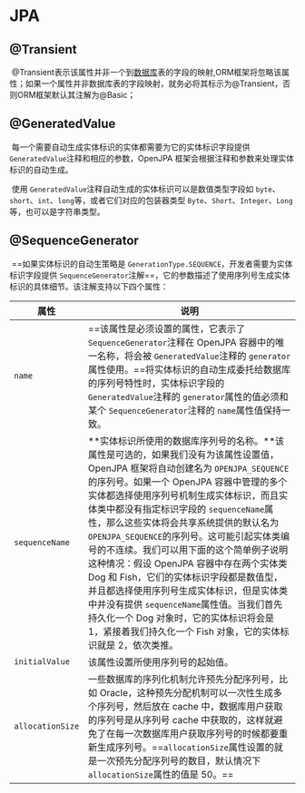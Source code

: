 # JPA

## @Transient

​	@Transient表示该属性并非一个到[数据库](http://lib.csdn.net/base/mysql)表的字段的映射,ORM框架将忽略该属性；如果一个属性并非数据库表的字段映射，就务必将其标示为@Transient，否则ORM框架默认其注解为@Basic；

## @GeneratedValue

​	每一个需要自动生成实体标识的实体都需要为它的实体标识字段提供 `GeneratedValue`注释和相应的参数，OpenJPA 框架会根据注释和参数来处理实体标识的自动生成。

​	使用 `GeneratedValue`注释自动生成的实体标识可以是数值类型字段如 `byte`、`short`、`int`、`long`等，或者它们对应的包装器类型 `Byte`、`Short`、`Integer`、`Long`等，也可以是字符串类型。

## @SequenceGenerator

​	==如果实体标识的自动生策略是 `GenerationType.SEQUENCE`，开发者需要为实体标识字段提供 `SequenceGenerator`注解==，它的参数描述了使用序列号生成实体标识的具体细节。该注解支持以下四个属性：

| 属性             | 说明                                                         |
| ---------------- | ------------------------------------------------------------ |
| `name`           | ==该属性是必须设置的属性，它表示了 `SequenceGenerator`注释在 OpenJPA 容器中的唯一名称，将会被 `GeneratedValue`注释的 `generator`属性使用。==将实体标识的自动生成委托给数据库的序列号特性时，实体标识字段的 `GeneratedValue`注释的 `generator`属性的值必须和某个 `SequenceGenerator`注释的 `name`属性值保持一致。 |
| `sequenceName`   | **实体标识所使用的数据库序列号的名称。**该属性是可选的，如果我们没有为该属性设置值，OpenJPA 框架将自动创建名为 `OPENJPA_SEQUENCE`的序列号。如果一个 OpenJPA 容器中管理的多个实体都选择使用序列号机制生成实体标识，而且实体类中都没有指定标识字段的 `sequenceName`属性，那么这些实体将会共享系统提供的默认名为 `OPENJPA_SEQUENCE`的序列号。这可能引起实体类编号的不连续。我们可以用下面的这个简单例子说明这种情况：假设 OpenJPA 容器中存在两个实体类 Dog 和 Fish，它们的实体标识字段都是数值型，并且都选择使用序列号生成实体标识，但是实体类中并没有提供 `sequenceName`属性值。当我们首先持久化一个 Dog 对象时，它的实体标识将会是 1，紧接着我们持久化一个 Fish 对象，它的实体标识就是 2，依次类推。 |
| `initialValue`   | 该属性设置所使用序列号的起始值。                             |
| `allocationSize` | 一些数据库的序列化机制允许预先分配序列号，比如 Oracle，这种预先分配机制可以一次性生成多个序列号，然后放在 cache 中，数据库用户获取的序列号是从序列号 cache 中获取的，这样就避免了在每一次数据库用户获取序列号的时候都要重新生成序列号。==`allocationSize`属性设置的就是一次预先分配序列号的数目，默认情况下 `allocationSize`属性的值是 50。== |